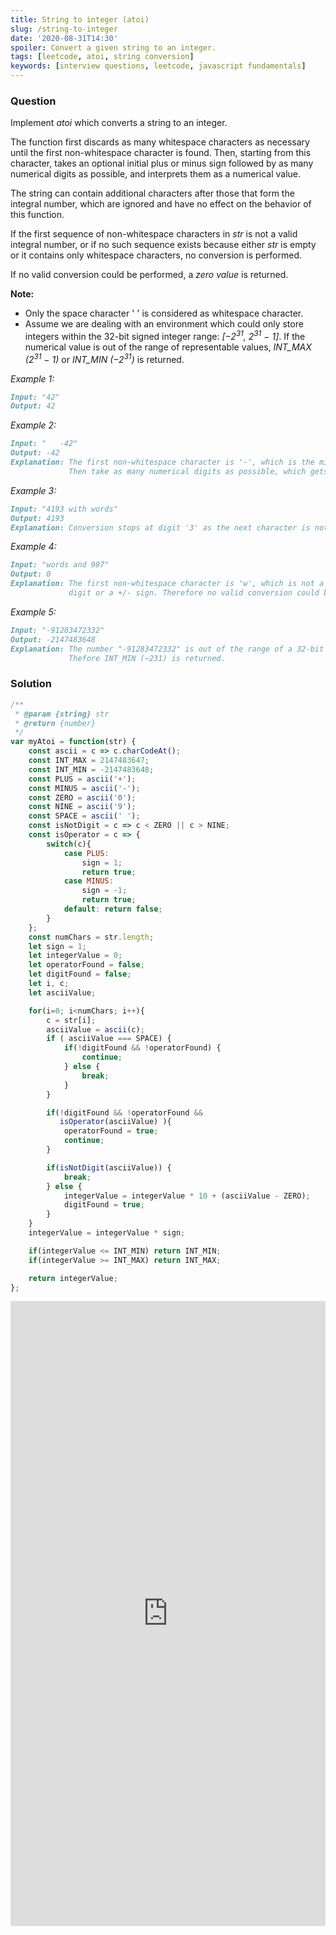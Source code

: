 ```yaml
---
title: String to integer (atoi)
slug: /string-to-integer
date: '2020-08-31T14:30'
spoiler: Convert a given string to an integer.
tags: [leetcode, atoi, string conversion]
keywords: [interview questions, leetcode, javascript fundamentals]
---
```

### Question
Implement *atoi* which converts a string to an integer.

The function first discards as many whitespace characters as necessary until the first non-whitespace character is found. Then, starting from this character, takes an optional initial plus or minus sign followed by as many numerical digits as possible, and interprets them as a numerical value.

The string can contain additional characters after those that form the integral number, which are ignored and have no effect on the behavior of this function.

If the first sequence of non-whitespace characters in *str* is not a valid integral number, or if no such sequence exists because either *str* is empty or it contains only whitespace characters, no conversion is performed.

If no valid conversion could be performed, a *zero value* is returned.

**Note:**
* Only the space character ' ' is considered as whitespace character.
* Assume we are dealing with an environment which could only store integers within the 32-bit signed integer range: *[−2<sup>31</sup>,  2<sup>31</sup> − 1]*. If the numerical value is out of the range of representable values, *INT_MAX (2<sup>31</sup> − 1)* or *INT_MIN (−2<sup>31</sup>)* is returned.

*Example 1:*
```md
Input: "42"
Output: 42
```
*Example 2:*
```md
Input: "   -42"
Output: -42
Explanation: The first non-whitespace character is '-', which is the minus sign.
             Then take as many numerical digits as possible, which gets 42.
```
*Example 3:*
```md
Input: "4193 with words"
Output: 4193
Explanation: Conversion stops at digit '3' as the next character is not a numerical digit.
```
*Example 4:*
```md
Input: "words and 987"
Output: 0
Explanation: The first non-whitespace character is 'w', which is not a numerical
             digit or a +/- sign. Therefore no valid conversion could be performed.
```
*Example 5:*
```md
Input: "-91283472332"
Output: -2147483648
Explanation: The number "-91283472332" is out of the range of a 32-bit signed integer.
             Thefore INT_MIN (−231) is returned.
```

### Solution
```js
/**
 * @param {string} str
 * @return {number}
 */
var myAtoi = function(str) {
    const ascii = c => c.charCodeAt();
    const INT_MAX = 2147483647;
    const INT_MIN = -2147483648;
    const PLUS = ascii('+');
    const MINUS = ascii('-');
    const ZERO = ascii('0');
    const NINE = ascii('9');
    const SPACE = ascii(' ');
    const isNotDigit = c => c < ZERO || c > NINE;
    const isOperator = c => {
        switch(c){
            case PLUS:
                sign = 1;
                return true;
            case MINUS:
                sign = -1;
                return true;
            default: return false;
        }
    };
    const numChars = str.length;
    let sign = 1;
    let integerValue = 0;
    let operatorFound = false;
    let digitFound = false;
    let i, c;
    let asciiValue;

    for(i=0; i<numChars; i++){
        c = str[i];
        asciiValue = ascii(c);
        if ( asciiValue === SPACE) {
            if(!digitFound && !operatorFound) {
                continue;
            } else {
                break;
            }
        }

        if(!digitFound && !operatorFound &&
           isOperator(asciiValue) ){
            operatorFound = true;
            continue;
        }

        if(isNotDigit(asciiValue)) {
            break;
        } else {
            integerValue = integerValue * 10 + (asciiValue - ZERO);
            digitFound = true;
        }
    }
    integerValue = integerValue * sign;

    if(integerValue <= INT_MIN) return INT_MIN;
    if(integerValue >= INT_MAX) return INT_MAX;

    return integerValue;
};
```

<iframe height="1000px" width="100%" src="https://repl.it/@jagzviruz/String-to-integer?lite=true" scrolling="no" frameborder="no" allowtransparency="true" allowfullscreen="true" sandbox="allow-forms allow-pointer-lock allow-popups allow-same-origin allow-scripts allow-modals"></iframe>
